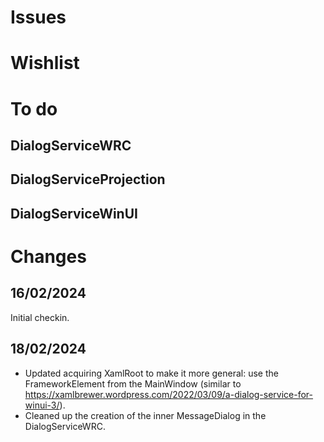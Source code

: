 # Issues

# Wishlist

# To do

## DialogServiceWRC
## DialogServiceProjection
## DialogServiceWinUI


# Changes
## 16/02/2024
Initial checkin.

## 18/02/2024
- Updated acquiring XamlRoot to make it more general: use the FrameworkElement from the MainWindow (similar to https://xamlbrewer.wordpress.com/2022/03/09/a-dialog-service-for-winui-3/).
- Cleaned up the creation of the inner MessageDialog in the DialogServiceWRC.

